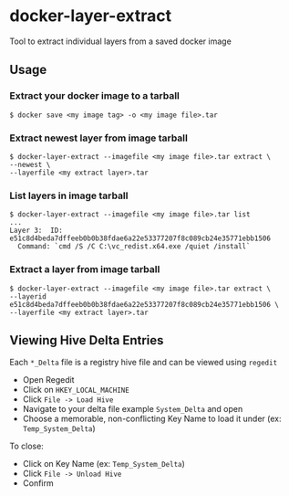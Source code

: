 # docker-layer-extract

Tool to extract individual layers from a saved docker image

## Usage

### Extract your docker image to a tarball
```
$ docker save <my image tag> -o <my image file>.tar
```

### Extract newest layer from image tarball
```
$ docker-layer-extract --imagefile <my image file>.tar extract \
--newest \
--layerfile <my extract layer>.tar
```


### List layers in image tarball
```
$ docker-layer-extract --imagefile <my image file>.tar list 
...
Layer 3:  ID: e51c8d4beda7dffeeb0b0b38fdae6a22e53377207f8c089cb24e35771ebb1506
  Command: `cmd /S /C C:\vc_redist.x64.exe /quiet /install`
```

### Extract a layer from image tarball
```
$ docker-layer-extract --imagefile <my image file>.tar extract \
--layerid e51c8d4beda7dffeeb0b0b38fdae6a22e53377207f8c089cb24e35771ebb1506 \
--layerfile <my extract layer>.tar
```

## Viewing Hive Delta Entries
Each `*_Delta` file is a registry hive file and can be viewed using `regedit`
* Open Regedit
* Click on `HKEY_LOCAL_MACHINE`
* Click `File -> Load Hive`
* Navigate to your delta file example `System_Delta` and open
* Choose a memorable, non-conflicting Key Name to load it under (ex: `Temp_System_Delta`)

To close:
* Click on Key Name (ex: `Temp_System_Delta`)
* Click `File -> Unload Hive`
* Confirm 
